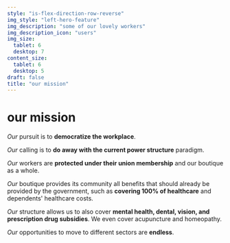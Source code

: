 ```yaml
---
style: "is-flex-direction-row-reverse"
img_style: "left-hero-feature"
img_description: "some of our lovely workers"
img_description_icon: "users"
img_size:
  tablet: 6
  desktop: 7
content_size:
  tablet: 6
  desktop: 5
draft: false
title: "our mission"
---
```


# our mission

*Our* pursuit is to **democratize the workplace**.

*Our* calling is to **do away with the current power structure** paradigm.

*Our* workers are **protected under their union membership** and our boutique as a whole.

*Our* boutique provides its community all benefits that should already be provided by the government, such as **covering 100% of healthcare** and dependents' healthcare costs. 

*Our* structure allows us to also cover **mental health, dental, vision, and prescription drug subsidies**. We even cover acupuncture and homeopathy.

*Our* opportunities to move to different sectors are **endless**.